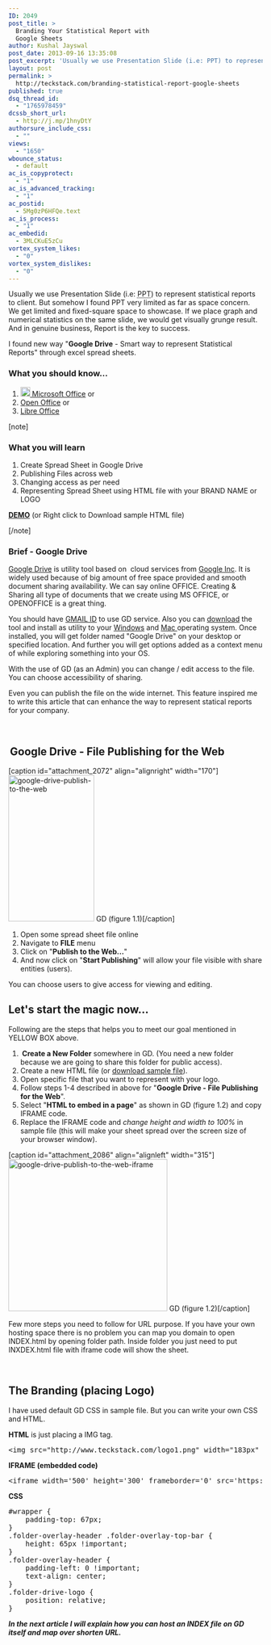```yaml
---
ID: 2049
post_title: >
  Branding Your Statistical Report with
  Google Sheets
author: Kushal Jayswal
post_date: 2013-09-16 13:35:08
post_excerpt: 'Usually we use Presentation Slide (i.e: PPT) to represent statistical reports to client. But somehow I found PPT very limited as far as space concern. We get limited and fixed-square space to showcase. If we place graph and numerical statistics on the same slide, we would get visually grunge result. And in genuine business, Report is main the key to success.'
layout: post
permalink: >
  http://teckstack.com/branding-statistical-report-google-sheets
published: true
dsq_thread_id:
  - "1765978459"
dcssb_short_url:
  - http://j.mp/1hnyDtY
authorsure_include_css:
  - ""
views:
  - "1650"
wbounce_status:
  - default
ac_is_copyprotect:
  - "1"
ac_is_advanced_tracking:
  - "1"
ac_postid:
  - 5Mg0zP6HFQe.text
ac_is_process:
  - "1"
ac_embedid:
  - 3MLCKuE5zCu
vortex_system_likes:
  - "0"
vortex_system_dislikes:
  - "0"
---
```

<style type="text/css"><!--
<span data-mce-type="bookmark" id="mce_0_start" data-mce-style="overflow:hidden;line-height:0px" style="overflow:hidden;line-height:0px"><!-- h2{ clear: none; }
--></style>Usually we use Presentation Slide (i.e: <abbr title="Extension - MS PowerPoint">PPT</abbr>) to represent statistical reports to client. But somehow I found PPT very limited as far as space concern. We get limited and fixed-square space to showcase. If we place graph and numerical statistics on the same slide, we would get visually grunge result. And in genuine business, Report is the key to success.

I found new way "<strong>Google Drive</strong> - Smart way to represent Statistical Reports" through excel spread sheets.
<h3>What you should know...</h3>
<ol>
	<li><a title="MS Office - Excel" href="http://office.microsoft.com/en-us/excel/" target="_blank"><img class="alignnone  wp-image-2070" alt="icon-excel" src="http://www.teckstack.com/wp-content/uploads/2013/09/icon-excel.png" width="19" height="19" /> Microsoft Office</a> or</li>
	<li><a title="Open Office" href="http://www.openoffice.org/product/calc.html" target="_blank">Open Office</a> or</li>
	<li><a title="Libre Office" href="http://www.libreoffice.org/features/calc/" target="_blank">Libre Office</a></li>
</ol>
[note]
<h3>What you will learn</h3>
<ol>
	<li>Create Spread Sheet in Google Drive</li>
	<li>Publishing Files across web</li>
	<li>Changing access as per need</li>
	<li>Representing Spread Sheet using HTML file with your BRAND NAME or LOGO</li>
</ol>
<a title="DEMO" href="http://demo.teckstack.com/files/gd-sample.html" target="_blank"><strong>DEMO</strong></a> (or Right click to Download sample HTML file)

[/note]
<h3>Brief - Google Drive</h3>
<a title="Google Drive" href="http://drive.google.com" target="_blank">Google Drive</a> is utility tool based on  cloud services from <a title="Google Inc." href="http://google.com" target="_blank">Google Inc</a>. It is widely used because of big amount of free space provided and smooth document sharing availability. We can say online OFFICE. Creating &amp; Sharing all type of documents that we create using MS OFFICE, or OPENOFFICE is a great thing.

You should have <a title="Get GMAIL id" href="https://mail.google.com/mail/u/0/" target="_blank">GMAIL ID</a> to use GD service. Also you can <a title="Google Drive - Download" href="https://tools.google.com/dlpage/drive" target="_blank">download</a> the tool and install as utility to your <a title="Microsoft Windows" href="http://windows.microsoft.com/en-gb/windows/home" target="_blank">Windows</a> and <a title="MAC OS" href="http://en.wikipedia.org/wiki/Mac_OS" target="_blank">Mac </a>operating system. Once installed, you will get folder named "Google Drive" on your desktop or specified location. And further you will get options added as a context menu of while exploring something into your OS.

With the use of GD (as an Admin) you can change / edit access to the file. You can choose accessibility of sharing.

Even you can publish the file on the wide internet. This feature inspired me to write this article that can enhance the way to represent statical reports for your company.

&nbsp;
<h2><span style="font-size: 13px;"> </span>Google Drive - File Publishing for the Web</h2>
[caption id="attachment_2072" align="alignright" width="170"]<img class="wp-image-2072 " title="GD" alt="google-drive-publish-to-the-web" src="http://www.teckstack.com/wp-content/uploads/2013/09/google-drive-publish-to-the-web.jpg" width="170" height="290" /> GD (figure 1.1)[/caption]
<ol>
	<li>Open some spread sheet file online</li>
	<li>Navigate to <strong>FILE</strong> menu</li>
	<li>Click on "<strong>Publish to the Web...</strong>"</li>
	<li>And now click on "<strong>Start Publishing</strong>" will allow your file visible with share entities (users).</li>
</ol>
You can choose users to give access for viewing and editing.
<h2>Let's start the magic now...</h2>
Following are the steps that helps you to meet our goal mentioned in YELLOW BOX above.
<ol>
	<li><strong> Create a New Folder</strong> somewhere in GD. (You need a new folder because we are going to share this folder for public access).</li>
	<li>Create a new HTML file (or <em></em><a title="Right Click to Download Sample File" href="http://demo.teckstack.com/files/gd-sample.html" target="_blank">download sample file</a>).</li>
	<li>Open specific file that you want to represent with your logo.</li>
	<li>Follow steps 1-4 described in above for "<strong>Google Drive - File Publishing for the Web</strong>".</li>
	<li>Select "<strong>HTML to embed in a page</strong>" as shown in GD (figure 1.2) and copy IFRAME code.</li>
	<li>Replace the IFRAME code and <em>change height and width to 100% </em>in sample file (this will make your sheet spread over the screen size of your browser window).</li>
</ol>
[caption id="attachment_2086" align="alignleft" width="315"]<img class="wp-image-2086 " title="GD (figure 1.2)" alt="google-drive-publish-to-the-web-iframe" src="http://www.teckstack.com/wp-content/uploads/2013/09/google-drive-publish-to-the-web-iframe.jpg" width="315" height="301" /> GD (figure 1.2)[/caption]

Few more steps you need to follow for URL purpose. If you have your own hosting space there is no problem you can map you domain to open INDEX.html by opening folder path. Inside folder you just need to put INXDEX.html file with iframe code will show the sheet.

&nbsp;
<h2>The Branding (placing Logo)</h2>
I have used default GD CSS in sample file. But you can write your own CSS and HTML.

<strong>HTML</strong> is just placing a IMG tag.
<pre>&lt;img src="http://www.teckstack.com/logo1.png" width="183px" height="31px" alt="TeckStack.com"&gt;</pre>
<strong>IFRAME (embedded code)</strong>
<pre>&lt;iframe width='500' height='300' frameborder='0' src='https://docs.google.com/spreadsheet/pub?key=0AolQtcKU5grKdGYzYjRoVXJoV3BCX1YxSG1uX2k2bWc&amp;output=html&amp;widget=true'&gt;</pre>
<strong>CSS</strong>
<pre>#wrapper { 
    padding-top: 67px; 
}
.folder-overlay-header .folder-overlay-top-bar { 
    height: 65px !important; 
}
.folder-overlay-header {
    padding-left: 0 !important;
    text-align: center;
}
.folder-drive-logo { 
    position: relative; 
}</pre>
<em><strong>In the next article I will explain how you can host an INDEX file on GD itself and map over shorten URL.</strong></em>